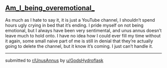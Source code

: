## [Am_I_being_overemotional_](https://www.reddit.com/r/UnusAnnus/comments/jriy8o/am_i_being_overemotional/)
As much as I hate to say it, it is just a YouTube channel, I shouldn’t spend hours ugly crying in bed that it’s ending. I pride myself on not being emotional, but I always have been very sentimental, and unus annus doesn’t leave much to hold onto. 
I have no idea how I could ever fill my time without it again, some small naive part of me is still in denial that they’re actually going to delete the channel, but it know it’s coming. I just can’t handle it.

---

submitted to [r/UnusAnnus](https://www.reddit.com/r/UnusAnnus) by [u/GodsHydroflask](https://www.reddit.com/user/GodsHydroflask)
